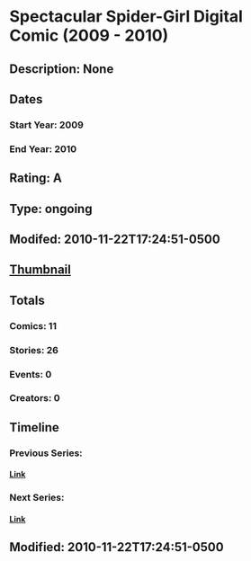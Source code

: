 # Spectacular Spider-Girl Digital Comic (2009 - 2010)
## Description: None
## Dates
### Start Year: 2009
### End Year: 2010
## Rating: A
## Type: ongoing
## Modifed: 2010-11-22T17:24:51-0500
## [Thumbnail](http://i.annihil.us/u/prod/marvel/i/mg/c/a0/4ba96a45da96e.jpg)
## Totals
### Comics: 11
### Stories: 26
### Events: 0
### Creators: 0
## Timeline
### Previous Series: 
#### [Link]()
### Next Series: 
#### [Link]()
## Modified: 2010-11-22T17:24:51-0500